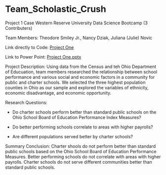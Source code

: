 # Team_Scholastic_Crush
Project 1 Case Western Reserve University Data Science Bootcamp (3 Contributers)

Team Members: Theodore Smiley Jr., Nancy Dziak, Juliana (Julie) Novic

Link directly to Code: [Project One](TeamScholasticCrush.ipynb)

Link to Power Point: [Project One.pptx](TeamScholasticCrush.pptx)

Project Description:  Using data from the Census and teh Ohio Department of Educuation, team members  researched the relationship between school performance and various social and economic factors in a community for public and charter schools.  We selected the three highest population counties in Ohio as our sample and explored the variables of ethnicity, economic disadvantage, and economic opportunity.  

Research Questions:
* Do charter schools perform better than standard public schools on the Ohio School Board of Education Performance Index Measures?

* Do better performing schools correlate to areas with higher payrolls?

* Are different populations served better by charter schools?

Summary Conclusion:  Charter shools do not perform better than standard public schools based on the Ohio School Board of Education Performance Measures. Better performing schools do not correlate with areas with higher payrolls.  Charter schools do not serve different communities better than standard public schools.  
